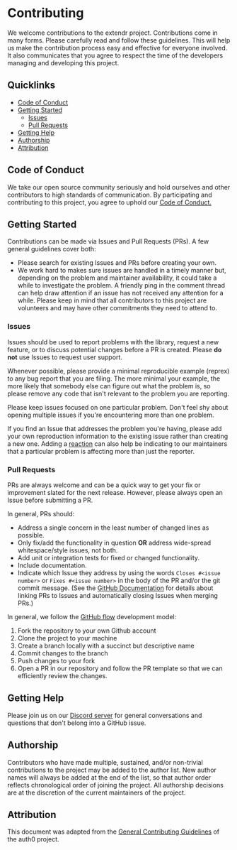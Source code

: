 # Contributing

We welcome contributions to the extendr project. Contributions come in many forms. Please carefully read and follow these guidelines. This will help us make the contribution process easy and effective for everyone involved. It also communicates that you agree to respect the time of the developers managing and developing this project.


## Quicklinks

* [Code of Conduct](#code-of-conduct)
* [Getting Started](#getting-started)
    * [Issues](#issues)
    * [Pull Requests](#pull-requests)
* [Getting Help](#getting-help)
* [Authorship](#authorship)
* [Attribution](#attribution)

## Code of Conduct

We take our open source community seriously and hold ourselves and other contributors to high standards of communication. By participating and contributing to this project, you agree to uphold our [Code of Conduct.](https://github.com/extendr/extendr/blob/master/CODE-OF-CONDUCT.md)

## Getting Started

Contributions can be made via Issues and Pull Requests (PRs). A few general guidelines cover both:

- Please search for existing Issues and PRs before creating your own.
- We work hard to makes sure issues are handled in a timely manner but, depending on the problem and maintainer availability, it could take a while to investigate the problem. A friendly ping in the comment thread can help draw attention if an issue has not received any attention for a while. Please keep in mind that all contributors to this project are volunteers and may have other commitments they need to attend to.

### Issues

Issues should be used to report problems with the library, request a new feature, or to discuss potential changes before a PR is created. Please **do not** use Issues to request user support.

Whenever possible, please provide a minimal reproducible example (reprex) to any bug report that you are filing. The more minimal your example, the more likely that somebody else can figure out what the problem is, so please remove any code that isn't relevant to the problem you are reporting.

Please keep issues focused on one particular problem. Don't feel shy about opening multiple issues if you're encountering more than one problem.

If you find an Issue that addresses the problem you're having, please add your own reproduction information to the existing issue rather than creating a new one. Adding a [reaction](https://github.blog/2016-03-10-add-reactions-to-pull-requests-issues-and-comments/) can also help be indicating to our maintainers that a particular problem is affecting more than just the reporter.

### Pull Requests

PRs are always welcome and can be a quick way to get your fix or improvement slated for the next release. However, please always open an Issue before submitting a PR.

In general, PRs should:

- Address a single concern in the least number of changed lines as possible.
- Only fix/add the functionality in question **OR** address wide-spread whitespace/style issues, not both.
- Add unit or integration tests for fixed or changed functionality.
- Include documentation.
- Indicate which Issue they address by using the words `Closes #<issue number>` or `Fixes #<issue number>` in the body of the PR and/or the git commit message. (See the [GitHub Documentation](https://docs.github.com/en/free-pro-team@latest/github/managing-your-work-on-github/linking-a-pull-request-to-an-issue#linking-a-pull-request-to-an-issue-using-a-keyword) for details about linking PRs to Issues and automatically closing Issues when merging PRs.)


In general, we follow the [GitHub flow](https://guides.github.com/introduction/flow/index.html) development model:

1. Fork the repository to your own Github account
2. Clone the project to your machine
3. Create a branch locally with a succinct but descriptive name
4. Commit changes to the branch
5. Push changes to your fork
6. Open a PR in our repository and follow the PR template so that we can efficiently review the changes.

## Getting Help

Please join us on our [Discord server](https://discord.gg/7hmApuc) for general conversations and questions that don't belong into a GitHub issue.

## Authorship

Contributors who have made multiple, sustained, and/or non-trivial contributions to the project may be added to the author list. New author names will always be added at the end of the list, so that author order reflects chronological order of joining the project. All authorship decisions are at the discretion of the current maintainers of the project.

## Attribution

This document was adapted from the [General Contributing Guidelines](https://github.com/auth0/open-source-template/blob/master/GENERAL-CONTRIBUTING.md) of the auth0 project.